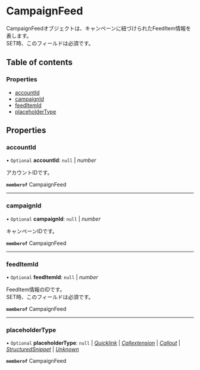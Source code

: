 # CampaignFeed


<div lang=\"ja\">CampaignFeedオブジェクトは、キャンペーンに紐づけられたFeedItem情報を表します。<br> SET時、このフィールドは必須です。</div> 

## Table of contents

### Properties

- [accountId](campaignfeed.md#accountid)
- [campaignId](campaignfeed.md#campaignid)
- [feedItemId](campaignfeed.md#feeditemid)
- [placeholderType](campaignfeed.md#placeholdertype)

## Properties

### accountId

• `Optional` **accountId**: ``null`` \| *number*

<div lang=\"ja\">アカウントIDです。</div> 

**`memberof`** CampaignFeed

___

### campaignId

• `Optional` **campaignId**: ``null`` \| *number*

<div lang=\"ja\">キャンペーンIDです。</div> 

**`memberof`** CampaignFeed

___

### feedItemId

• `Optional` **feedItemId**: ``null`` \| *number*

<div lang=\"ja\">FeedItem情報のIDです。<br> SET時、このフィールドは必須です。</div> 

**`memberof`** CampaignFeed

___

### placeholderType

• `Optional` **placeholderType**: ``null`` \| [*Quicklink*](./enums/campaignfeedserviceplaceholdertype.md#quicklink) \| [*Callextension*](./enums/campaignfeedserviceplaceholdertype.md#callextension) \| [*Callout*](./enums/campaignfeedserviceplaceholdertype.md#callout) \| [*StructuredSnippet*](./enums/campaignfeedserviceplaceholdertype.md#structuredsnippet) \| [*Unknown*](./enums/campaignfeedserviceplaceholdertype.md#unknown)

**`memberof`** CampaignFeed
